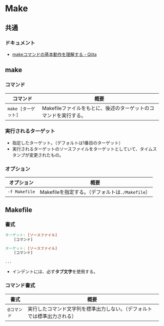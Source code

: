 # Make

## 共通

### ドキュメント

- [makeコマンドの基本動作を理解する - Qiita](https://qiita.com/hotoku/items/6e50c9f8864e98468ac7)

## make

### コマンド

| コマンド            | 概要                                                         |
| ------------------- | ------------------------------------------------------------ |
| `make [ターゲット]` | Makefileファイルをもとに、後述のターゲットのコマンドを実行する。 |

### 実行されるターゲット

- 指定したターゲット。（デフォルトは1番目のターゲット）
- 実行されるターゲットのソースファイルをターゲットとしていて、タイムスタンプが変更されたもの。

### オプション

| オプション    | 概要                                             |
| ------------- | ------------------------------------------------ |
| `-f Makefile` | Makefileを指定する。（デフォルトは`./Makefile`） |

## Makefile

### 書式

```makefile
ターゲット: [ソースファイル]
    [コマンド]

ターゲット: [ソースファイル]
    [コマンド]

...
```

- インデントには、必ず**タブ文字**を使用する。

### コマンド書式

| 書式        | 概要                                   |
| ----------- |--------------------------------------|
| `@コマンド` | 実行したコマンド文字列を標準出力しない。（デフォルトでは標準出力される） |
